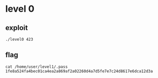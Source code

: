 # level 0

## exploit

```shell
./level0 423
```

## flag

```shell
cat /home/user/level1/.pass
1fe8a524fa4bec01ca4ea2a869af2a02260d4a7d5fe7e7c24d8617e6dca12d3a
```
